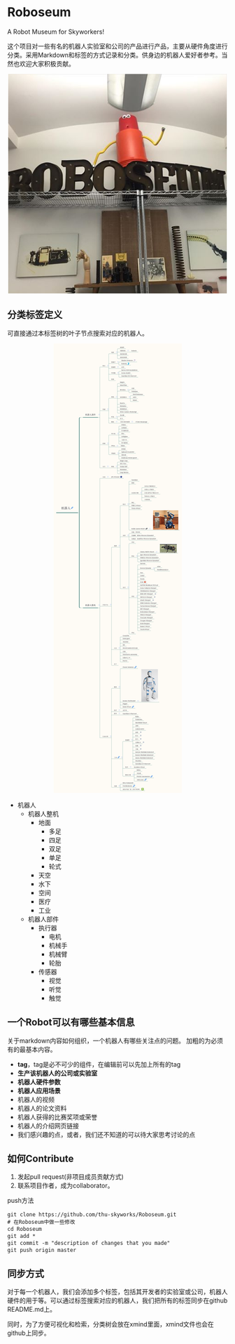 # Roboseum
A Robot Museum for Skyworkers!

这个项目对一些有名的机器人实验室和公司的产品进行产品，主要从硬件角度进行分类。采用Markdown和标签的方式记录和分类。供身边的机器人爱好者参考。当然也欢迎大家积极贡献。

<div align = center><img src="meta/pic/roboseum.jpg" width="500" ></div>

## 分类标签定义
可直接通过本标签树的叶子节点搜索对应的机器人。

<center><img src="meta/pic/examplev1.png"></center>

- 机器人
	- 机器人整机
		- 地面
			- 多足
			- 四足
			- 双足
			- 单足
			- 轮式
		- 天空
		- 水下
		- 空间
		- 医疗
		- 工业
	- 机器人部件
		- 执行器
			- 电机
			- 机械手
			- 机械臂
			- 轮胎
		- 传感器
			- 视觉
			- 听觉
			- 触觉

## 一个Robot可以有哪些基本信息
关于markdown内容如何组织，一个机器人有哪些关注点的问题。
加粗的为必须有的最基本内容。

- **tag**，tag是必不可少的组件，在编辑前可以先加上所有的tag
- **生产该机器人的公司或实验室**
- **机器人硬件参数**
- **机器人应用场景**
- 机器人的视频
- 机器人的论文资料
- 机器人获得的比赛奖项或荣誉
- 机器人的介绍网页链接
- 我们感兴趣的点，或者，我们还不知道的可以待大家思考讨论的点

## 如何Contribute
1. 发起pull request(非项目成员贡献方式)
2. 联系项目作者，成为collaborator。

push方法

	git clone https://github.com/thu-skyworks/Roboseum.git
	# 在Roboseum中做一些修改
	cd Roboseum
	git add *
	git commit -m "description of changes that you made"
	git push origin master

## 同步方式
对于每一个机器人，我们会添加多个标签，包括其开发者的实验室或公司，机器人硬件的用于等。可以通过标签搜索对应的机器人，我们把所有的标签同步在github README.md上。

同时，为了方便可视化和检索，分类树会放在xmind里面，xmind文件也会在github上同步。

